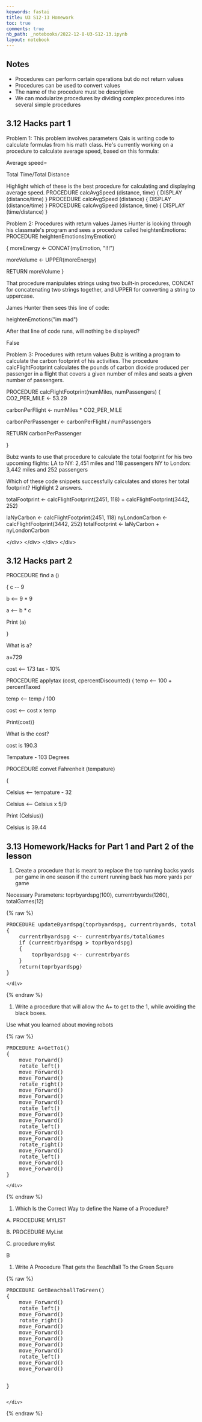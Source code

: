 ```yaml
---
keywords: fastai
title: U3 S12-13 Homework
toc: true 
comments: true
nb_path: _notebooks/2022-12-8-U3-S12-13.ipynb
layout: notebook
---
```


<!--
#################################################
### THIS FILE WAS AUTOGENERATED! DO NOT EDIT! ###
#################################################
# file to edit: _notebooks/2022-12-8-U3-S12-13.ipynb
-->

<div class="container" id="notebook-container">
        
<div class="cell border-box-sizing text_cell rendered"><div class="inner_cell">
<div class="text_cell_render border-box-sizing rendered_html">
<h2 id="Notes">Notes<a class="anchor-link" href="#Notes"> </a></h2><ul>
<li>Procedures can perform certain operations but do not return values</li>
<li>Procedures can be used to convert values</li>
<li>The name of the procedure must be descriptive</li>
<li>We can modularize procedures by dividing complex procedures into several simple procedures</li>
</ul>

</div>
</div>
</div>
<div class="cell border-box-sizing text_cell rendered"><div class="inner_cell">
<div class="text_cell_render border-box-sizing rendered_html">
<h2 id="3.12-Hacks-part-1">3.12 Hacks part 1<a class="anchor-link" href="#3.12-Hacks-part-1"> </a></h2>
</div>
</div>
</div>
<div class="cell border-box-sizing text_cell rendered"><div class="inner_cell">
<div class="text_cell_render border-box-sizing rendered_html">
<p>Problem 1: This problem involves parameters
Qais is writing code to calculate formulas from his math class. He's currently working on a procedure to calculate average speed, based on this formula:</p>
<p>Average speed=</p>
<p>Total Time/Total Distance​</p>
<p>Highlight which of these is the best procedure for calculating and displaying average speed.
PROCEDURE calcAvgSpeed (distance, time) { DISPLAY (distance/time) }
PROCEDURE calcAvgSpeed (distance) { DISPLAY (distance/time) }
PROCEDURE calcAvgSpeed (distance, time) { DISPLAY (time/distance) }</p>
<p>Problem 2: Procedures with return values
James Hunter is looking through his classmate's program and sees a procedure called heightenEmotions: PROCEDURE heightenEmotions(myEmotion)</p>
<p>{ moreEnergy ← CONCAT(myEmotion, "!!!")</p>
<p>moreVolume ← UPPER(moreEnergy)</p>
<p>RETURN moreVolume }</p>
<p>That procedure manipulates strings using two built-in procedures, CONCAT for concatenating two strings together, and UPPER for converting a string to uppercase.</p>
<p>James Hunter then sees this line of code:</p>
<p>heightenEmotions("im mad")</p>
<p>After that line of code runs, will nothing be displayed?</p>
<p>False</p>
<p>Problem 3: Procedures with return values
Bubz is writing a program to calculate the carbon footprint of his activities. The procedure calcFlightFootprint calculates the pounds of carbon dioxide produced per passenger in a flight that covers a given number of miles and seats a given number of passengers.</p>
<p>PROCEDURE calcFlightFootprint(numMiles, numPassengers) { CO2_PER_MILE ← 53.29</p>
<p>carbonPerFlight ← numMiles * CO2_PER_MILE</p>
<p>carbonPerPassenger ← carbonPerFlight / numPassengers</p>
<p>RETURN carbonPerPassenger</p>
<p>}</p>
<p>Bubz wants to use that procedure to calculate the total footprint for his two upcoming flights: LA to NY: 2,451 miles and 118 passengers NY to London: 3,442 miles and 252 passengers</p>
<p>Which of these code snippets successfully calculates and stores her total footprint? Highlight 2 answers.</p>
<p>totalFootprint ← calcFlightFootprint(2451, 118) + calcFlightFootprint(3442, 252)</p>
<p>laNyCarbon ← calcFlightFootprint(2451, 118) nyLondonCarbon ← calcFlightFootprint(3442, 252) totalFootprint ← laNyCarbon + nyLondonCarbon</p>
<p>&lt;/div&gt; &lt;/div&gt; &lt;/div&gt; &lt;/div&gt;</p>

</div>
</div>
</div>
<div class="cell border-box-sizing text_cell rendered"><div class="inner_cell">
<div class="text_cell_render border-box-sizing rendered_html">
<h2 id="3.12-Hacks-part-2">3.12 Hacks part 2<a class="anchor-link" href="#3.12-Hacks-part-2"> </a></h2>
</div>
</div>
</div>
<div class="cell border-box-sizing text_cell rendered"><div class="inner_cell">
<div class="text_cell_render border-box-sizing rendered_html">
<p>PROCEDURE find a ()</p>
<p>{ c -- 9</p>
<p>b &lt;-- 9 * 9</p>
<p>a &lt;-- b * c</p>
<p>Print (a)</p>
<p>}</p>
<p>What is a?</p>
<p>a=729</p>
<p>cost ⟵ 173 tax - 10%</p>
<p>PROCEDURE applytax (cost, cpercentDiscounted) { temp &lt;-- 100 + percentTaxed</p>
<p>temp &lt;-- temp / 100</p>
<p>cost &lt;-- cost x temp</p>
<p>Print(cost)}</p>
<p>What is the cost?</p>
<p>cost is 190.3</p>
<p>Tempature - 103 Degrees</p>
<p>PROCEDURE convet Fahrenheit (tempature)</p>
<p>{</p>
<p>Celsius &lt;-- tempature - 32</p>
<p>Celsius &lt;-- Celsius x 5/9</p>
<p>Print (Celsius)}</p>
<p>Celsius is 39.44</p>

</div>
</div>
</div>
<div class="cell border-box-sizing text_cell rendered"><div class="inner_cell">
<div class="text_cell_render border-box-sizing rendered_html">
<h2 id="3.13-Homework/Hacks-for-Part-1-and-Part-2-of-the-lesson">3.13 Homework/Hacks for Part 1 and Part 2 of the lesson<a class="anchor-link" href="#3.13-Homework/Hacks-for-Part-1-and-Part-2-of-the-lesson"> </a></h2>
</div>
</div>
</div>
<div class="cell border-box-sizing text_cell rendered"><div class="inner_cell">
<div class="text_cell_render border-box-sizing rendered_html">
<ol>
<li>Create a procedure that is meant to replace the top running backs yards per game in one season if the current running back has more yards per game</li>
</ol>
<p>Necessary Parameters: toprbyardspg(100), currentrbyards(1260), totalGames(12)</p>

</div>
</div>
</div>
    {% raw %}
    
<div class="cell border-box-sizing code_cell rendered">
<div class="input">

<div class="inner_cell">
    <div class="input_area">
<div class=" highlight hl-python"><pre><span></span><span class="n">PROCEDURE</span> <span class="n">updateByardspg</span><span class="p">(</span><span class="n">toprbyardspg</span><span class="p">,</span> <span class="n">currentrbyards</span><span class="p">,</span> <span class="n">totalGames</span><span class="p">)</span>
<span class="p">{</span>
    <span class="n">currentrbyardspg</span> <span class="o">&lt;--</span> <span class="n">currentrbyards</span><span class="o">/</span><span class="n">totalGames</span>
    <span class="k">if</span> <span class="p">(</span><span class="n">currentrbyardspg</span> <span class="o">&gt;</span> <span class="n">toprbyardspg</span><span class="p">)</span>
    <span class="p">{</span>
        <span class="n">toprbyardspg</span> <span class="o">&lt;--</span> <span class="n">currentrbyards</span>
    <span class="p">}</span>
    <span class="k">return</span><span class="p">(</span><span class="n">toprbyardspg</span><span class="p">)</span>
<span class="p">}</span>
</pre></div>

    </div>
</div>
</div>

</div>
    {% endraw %}

<div class="cell border-box-sizing text_cell rendered"><div class="inner_cell">
<div class="text_cell_render border-box-sizing rendered_html">
<ol>
<li>Write a procedure that will allow the A+ to get to the 1, while avoiding the black boxes.</li>
</ol>
<p>Use what you learned about moving robots</p>

</div>
</div>
</div>
    {% raw %}
    
<div class="cell border-box-sizing code_cell rendered">
<div class="input">

<div class="inner_cell">
    <div class="input_area">
<div class=" highlight hl-python"><pre><span></span><span class="n">PROCEDURE</span> <span class="n">A</span><span class="o">+</span><span class="n">GetTo1</span><span class="p">()</span>
<span class="p">{</span>
    <span class="n">move_Forward</span><span class="p">()</span>
    <span class="n">rotate_left</span><span class="p">()</span>
    <span class="n">move_Forward</span><span class="p">()</span>
    <span class="n">move_Forward</span><span class="p">()</span>
    <span class="n">rotate_right</span><span class="p">()</span>
    <span class="n">move_Forward</span><span class="p">()</span>
    <span class="n">move_Forward</span><span class="p">()</span>
    <span class="n">move_Forward</span><span class="p">()</span>
    <span class="n">rotate_left</span><span class="p">()</span>
    <span class="n">move_Forward</span><span class="p">()</span>
    <span class="n">move_Forward</span><span class="p">()</span>
    <span class="n">rotate_left</span><span class="p">()</span>
    <span class="n">move_Forward</span><span class="p">()</span>
    <span class="n">move_Forward</span><span class="p">()</span>
    <span class="n">rotate_right</span><span class="p">()</span>
    <span class="n">move_Forward</span><span class="p">()</span>
    <span class="n">rotate_left</span><span class="p">()</span>
    <span class="n">move_Forward</span><span class="p">()</span>
    <span class="n">move_Forward</span><span class="p">()</span>
<span class="p">}</span>
</pre></div>

    </div>
</div>
</div>

</div>
    {% endraw %}

<div class="cell border-box-sizing text_cell rendered"><div class="inner_cell">
<div class="text_cell_render border-box-sizing rendered_html">
<ol>
<li>Which Is the Correct Way to define the Name of a Procedure?</li>
</ol>
<p>A. PROCEDURE MYLIST</p>
<p>B. PROCEDURE MyList</p>
<p>C. procedure mylist</p>
<p>B</p>

</div>
</div>
</div>
<div class="cell border-box-sizing text_cell rendered"><div class="inner_cell">
<div class="text_cell_render border-box-sizing rendered_html">
<ol>
<li>Write A Procedure That gets the BeachBall To the Green Square</li>
</ol>

</div>
</div>
</div>
    {% raw %}
    
<div class="cell border-box-sizing code_cell rendered">
<div class="input">

<div class="inner_cell">
    <div class="input_area">
<div class=" highlight hl-python"><pre><span></span><span class="n">PROCEDURE</span> <span class="n">GetBeachballToGreen</span><span class="p">()</span>
<span class="p">{</span>
    <span class="n">move_Forward</span><span class="p">()</span>
    <span class="n">rotate_left</span><span class="p">()</span>
    <span class="n">move_Forward</span><span class="p">()</span>
    <span class="n">rotate_right</span><span class="p">()</span>
    <span class="n">move_Forward</span><span class="p">()</span>
    <span class="n">move_Forward</span><span class="p">()</span>
    <span class="n">move_Forward</span><span class="p">()</span>
    <span class="n">move_Forward</span><span class="p">()</span>
    <span class="n">move_Forward</span><span class="p">()</span>
    <span class="n">rotate_left</span><span class="p">()</span>
    <span class="n">move_Forward</span><span class="p">()</span>
    <span class="n">move_Forward</span><span class="p">()</span>

<span class="p">}</span>
</pre></div>

    </div>
</div>
</div>

</div>
    {% endraw %}

</div>
 

